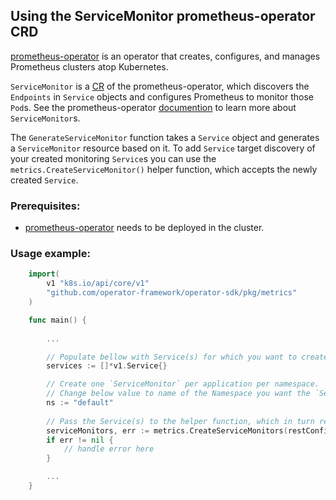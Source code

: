 ## Using the ServiceMonitor prometheus-operator CRD

[prometheus-operator][prom-operator] is an operator that creates, configures, and manages Prometheus clusters atop Kubernetes.

`ServiceMonitor` is a [CR][cr] of the prometheus-operator, which discovers the `Endpoints` in `Service` objects and configures Prometheus to monitor those `Pod`s. See the prometheus-operator [documention][sm] to learn more about `ServiceMonitor`s.

The `GenerateServiceMonitor` function takes a `Service` object and generates a `ServiceMonitor` resource based on it. To add `Service` target discovery of your created monitoring `Service`s you can use the `metrics.CreateServiceMonitor()` helper function, which accepts the newly created `Service`.

### Prerequisites:

- [prometheus-operator][prom-quickstart] needs to be deployed in the cluster.

### Usage example:

```go
    import(
        v1 "k8s.io/api/core/v1"
        "github.com/operator-framework/operator-sdk/pkg/metrics"
    )

    func main() {    
        
        ...

        // Populate bellow with Service(s) for which you want to create `ServiceMonitor` for.
        services := []*v1.Service{}

        // Create one `ServiceMonitor` per application per namespace.
        // Change below value to name of the Namespace you want the `ServiceMonitor` to be created in.
        ns := "default"
        
        // Pass the Service(s) to the helper function, which in turn returns the `ServiceMonitor` object.
        serviceMonitors, err := metrics.CreateServiceMonitors(restConfig, ns, services)
        if err != nil {
            // handle error here
        }

        ...
    }
```

[prom-operator]: https://github.com/coreos/prometheus-operator
[sm]: https://github.com/coreos/prometheus-operator/blob/7a25bf6b6bb2347dacb235659b73bc210117acc7/Documentation/design.md#servicemonitor
[cr]: https://kubernetes.io/docs/concepts/extend-kubernetes/api-extension/custom-resources/
[prom-quickstart]: https://github.com/coreos/prometheus-operator/tree/master/contrib/kube-prometheus#quickstart
